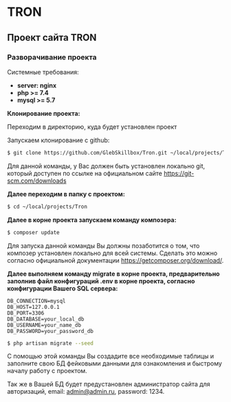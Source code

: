 # TRON

## Проект сайта TRON

### Разворачивание проекта

Системные требования:
- __server: nginx__
- __php >= 7.4__
- __mysql >= 5.7__

__Клонирование проекта:__

Переходим в директорию, куда будет установлен проект

Запускаем клонирование с github:

```bash
$ git clone https://github.com/GlebSkillbox/Tron.git ~/local/projects/Tron
```

Для данной команды, у Вас должен быть установлен локально git, 
который доступен по ссылке на официальном сайте https://git-scm.com/downloads

__Далее переходим в папку с проектом:__

```bash
$ cd ~/local/projects/Tron
```

__Далее в корне проекта запускаем команду композера:__

```bash
$ composer update
```

Для запуска данной команды Вы должны позаботится о том, что композер установлен локально для всей системы. 
Сделать это можно согласно официальной документации https://getcomposer.org/download/.

__Далее выполняем команду migrate в корне проекта, предварительно заполнив файл конфигураций .env в корне проекта, согласно конфигурации Вашего SQL сервера:__

```editorconfig
DB_CONNECTION=mysql
DB_HOST=127.0.0.1 
DB_PORT=3306
DB_DATABASE=your_local_db
DB_USERNAME=your_name_db
DB_PASSWORD=your_password_db
```

```bash
$ php artisan migrate --seed
```

С помощью этой команды Вы создадите все необходимые таблицы и заполните свою БД фейковыми данными для ознакомления и быстрому началу работу с проектом.

Так же в Вашей БД будет предустановлен администратор сайта для авторизаций, email: admin@admin.ru, password: 1234.
